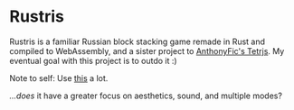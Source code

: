 # Rustris
Rustris is a familiar Russian block stacking game remade in Rust and compiled to WebAssembly, and a sister project to [AnthonyFic's Tetrjs](https://github.com/AnthonyFic-code/AnthonyFic-code.github.io). My eventual goal with this project is to outdo it :)

Note to self: Use [this](https://rustwasm.github.io/docs/book/game-of-life/setup.html) a lot.

_...does_ it have a greater focus on aesthetics, sound, and multiple modes?
